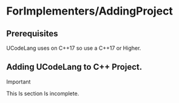 # ForImplementers/AddingProject


## Prerequisites

UCodeLang uses on C++17 so use a C++17 or Higher.


## Adding UCodeLang to C++ Project.


>[!IMPORTANT]
>This Is section Is incomplete.